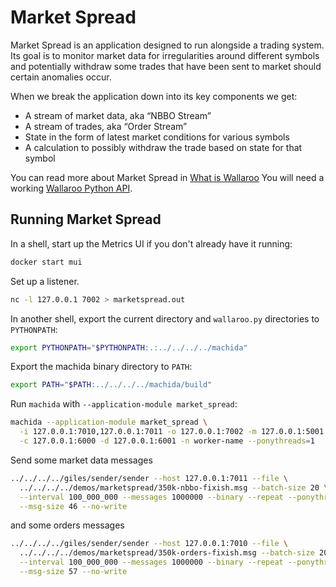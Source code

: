 # Market Spread

Market Spread is an application designed to run alongside a trading system. Its goal is to monitor market data for irregularities around different symbols and potentially withdraw some trades that have been sent to market should certain anomalies occur. 

When we break the application down into its key components we get:

- A stream of market data, aka “NBBO Stream”
- A stream of trades, aka “Order Stream”
- State in the form of latest market conditions for various symbols
- A calculation to possibly withdraw the trade based on state for that symbol

You can read more about Market Spread in [What is Wallaroo](/book/what-is-wallaroo.md)
You will need a working [Wallaroo Python API](/book/python/intro.md).

## Running Market Spread

In a shell, start up the Metrics UI if you don't already have it running:

```bash
docker start mui
```

Set up a listener.

```bash
nc -l 127.0.0.1 7002 > marketspread.out
```

In another shell, export the current directory and `wallaroo.py` directories to `PYTHONPATH`:

```bash
export PYTHONPATH="$PYTHONPATH:.:../../../../machida"
```

Export the machida binary directory to `PATH`:

```bash
export PATH="$PATH:../../../../machida/build"
```

Run `machida` with `--application-module market_spread`:

```bash
machida --application-module market_spread \
  -i 127.0.0.1:7010,127.0.0.1:7011 -o 127.0.0.1:7002 -m 127.0.0.1:5001 \
  -c 127.0.0.1:6000 -d 127.0.0.1:6001 -n worker-name --ponythreads=1
```

Send some market data messages

```bash
../../../../giles/sender/sender --host 127.0.0.1:7011 --file \
  ../../../../demos/marketspread/350k-nbbo-fixish.msg --batch-size 20 \
  --interval 100_000_000 --messages 1000000 --binary --repeat --ponythreads=1 \
  --msg-size 46 --no-write
```

and some orders messages

```bash
../../../../giles/sender/sender --host 127.0.0.1:7010 --file \
  ../../../../demos/marketspread/350k-orders-fixish.msg --batch-size 20 \
  --interval 100_000_000 --messages 1000000 --binary --repeat --ponythreads=1 \
  --msg-size 57 --no-write
```
